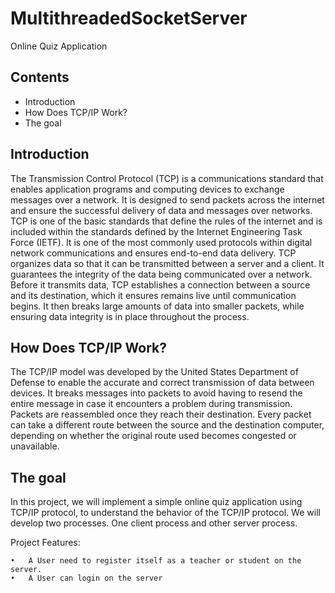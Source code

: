 # MultithreadedSocketServer
Online Quiz Application

## Contents


- Introduction
- How Does TCP/IP Work?
- The goal


## Introduction

The Transmission Control Protocol (TCP) is a communications standard that enables application programs and computing devices to exchange messages over a network. It is designed to send packets across the internet and ensure the successful delivery of data and messages over networks.
TCP is one of the basic standards that define the rules of the internet and is included within the standards defined by the Internet Engineering Task Force (IETF). It is one of the most commonly used protocols within digital network communications and ensures end-to-end data delivery.
TCP organizes data so that it can be transmitted between a server and a client. It guarantees the integrity of the data being communicated over a network. Before it transmits data, TCP establishes a connection between a source and its destination, which it ensures remains live until communication begins. It then breaks large amounts of data into smaller packets, while ensuring data integrity is in place throughout the process.


## How Does TCP/IP Work?

The TCP/IP model was developed by the United States Department of Defense to enable the accurate and correct transmission of data between devices. It breaks messages into packets to avoid having to resend the entire message in case it encounters a problem during transmission. Packets are reassembled once they reach their destination. Every packet can take a different route between the source and the destination computer, depending on whether the original route used becomes congested or unavailable.


## The goal

In this project, we will implement a simple online quiz application using TCP/IP protocol, to understand the behavior of the TCP/IP protocol. We will develop two processes. One client process and other server process.


Project Features:

```
•	A User need to register itself as a teacher or student on the server.
•	A User can login on the server
```

